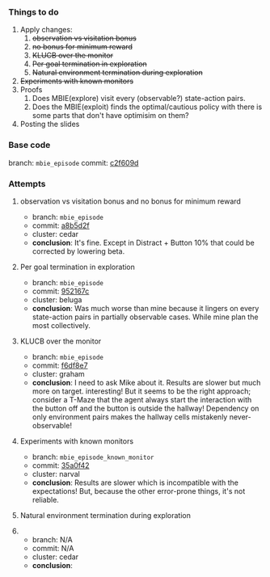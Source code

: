 ### Things to do

1. Apply changes:
    1. ~~observation vs visitation bonus~~
    2. ~~no bonus for minimum reward~~
    3. ~~KLUCB over the monitor~~
    4. ~~Per goal termination in exploration~~
    5. ~~Natural environment termination during exploration~~
2. ~~Experiments with known monitors~~
3. Proofs
    1. Does MBIE(explore) visit every (observable?) state-action pairs.
    2. Does the MBIE(exploit) finds the optimal/cautious policy with there is some parts that don't have optimisim on
       them?
4. Posting the slides

### Base code

branch: `mbie_episode`
commit: [c2f609d](https://github.com/alirezakazemipour/ofu/tree/mbie_episode)

### Attempts

1. observation vs visitation bonus and no bonus for minimum reward
    - branch: `mbie_episode`
    - commit: [a8b5d2f](https://github.com/alirezakazemipour/ofu/tree/mbie_episode)
    - cluster: cedar
    - **conclusion**: It's fine. Except in Distract + Button 10% that could be corrected by lowering beta.

2. Per goal termination in exploration
    - branch: `mbie_episode`
    - commit: [952167c](https://github.com/alirezakazemipour/ofu/tree/mbie_episode)
    - cluster: beluga
    - **conclusion**: Was much worse than mine because it lingers on every state-action pairs in partially observable
      cases. While mine plan the most collectively.

3. KLUCB over the monitor
    - branch: `mbie_episode`
    - commit: [f6df8e7](https://github.com/alirezakazemipour/ofu/tree/mbie_episode)
    - cluster: graham
    - **conclusion**: I need to ask Mike about it. Results are slower but much more on target. interesting! But it seems
      to be the right approach; consider a T-Maze that the agent always start the interaction with the button off and
      the button is outside the hallway! Dependency on only environment pairs makes the hallway cells mistakenly
      never-observable!

4. Experiments with known monitors
    - branch: `mbie_episode_known_monitor`
    - commit: [35a0f42](https://github.com/alirezakazemipour/ofu/tree/mbie_episode_known_monitor)
    - cluster: narval
    - **conclusion**: Results are slower which is incompatible with the expectations! But, because the other error-prone
      things, it's not reliable.

5. Natural environment termination during exploration
6.
    - branch: N/A
    - commit: N/A
    - cluster: cedar
    - **conclusion**:
